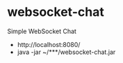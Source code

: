 # websocket-chat
Simple WebSocket Chat

* http://localhost:8080/
* java -jar ~/***/websocket-chat.jar
